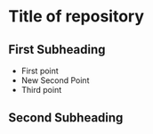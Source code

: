 # Title of repository
## First Subheading
* First point
* New Second Point
* Third point
## Second Subheading